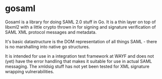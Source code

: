 # gosaml

Gosaml is a library for doing SAML 2.0 stuff in Go. It is a thin layer on top of libxml2 with a little crypto thrown in for signing and signature verification of SAML XML protocol messages and metadata.

It's basic datastructure is the DOM representation of all things SAML - there is no marshalling into native go structures.

It is intended for use in a integration test framework at WAYF and does not (yet) have the error handling that makes it suitable for use in actual SAML messaging. The xmldsig stuff has not yet been tested for XML signature wrapping vulnerabilities. 
